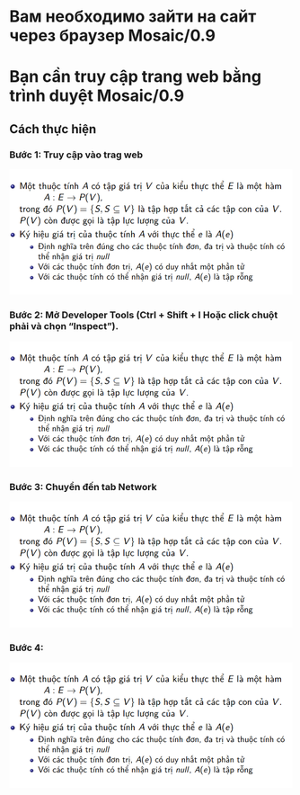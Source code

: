 # Вам необходимо зайти на сайт через браузер Mosaic/0.9
# Bạn cần truy cập trang web bằng trình duyệt Mosaic/0.9
## Cách thực hiện

### Bước 1: Truy cập vào trag web

<p align="center">
  <img src="https://github.com/CHu292/SOC/blob/main/Database/BMCSDL2/entity-relationship_method/image/thuoc_tinh_kieu_thuc_the.png" alt="Thuộc tính thực thể" width="700">
</p>

### Bước 2: Mở Developer Tools (Ctrl + Shift + I Hoặc click chuột phải và chọn “Inspect”).

<p align="center">
  <img src="https://github.com/CHu292/SOC/blob/main/Database/BMCSDL2/entity-relationship_method/image/thuoc_tinh_kieu_thuc_the.png" alt="Thuộc tính thực thể" width="700">
</p>

### Bước 3: Chuyển đến tab Network

<p align="center">
  <img src="https://github.com/CHu292/SOC/blob/main/Database/BMCSDL2/entity-relationship_method/image/thuoc_tinh_kieu_thuc_the.png" alt="Thuộc tính thực thể" width="700">
</p>

### Bước 4: 
<p align="center">
  <img src="https://github.com/CHu292/SOC/blob/main/Database/BMCSDL2/entity-relationship_method/image/thuoc_tinh_kieu_thuc_the.png" alt="Thuộc tính thực thể" width="700">
</p>
